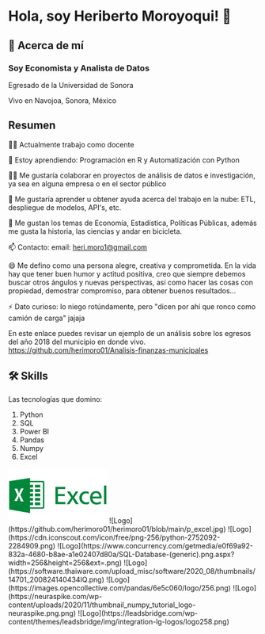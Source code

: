 
# Hola, soy Heriberto Moroyoqui! 👋


## 🚀 Acerca de mí
### Soy Economista y Analista de Datos

Egresado de la Universidad de Sonora

Vivo en Navojoa, Sonora, México



## Resumen
👩‍💻 Actualmente trabajo como docente

🧠 Estoy aprendiendo: Programación en R y Automatización con Python

👯‍♀️ Me gustaría colaborar en proyectos de análisis de datos e investigación, ya sea en alguna empresa o en el sector público

🤔 Me gustaría aprender u obtener ayuda acerca del trabajo en la nube: ETL, despliegue de modelos, API's, etc.

💬 Me gustan los temas de Economía, Estadística, Políticas Públicas, además me gusta la historia, las ciencias y andar en bicicleta.

📫 Contacto: email: heri.moro1@gmail.com

😄 Me defino como una persona alegre, creativa y comprometida. En la vida hay que tener buen humor y actitud positiva, creo que siempre debemos buscar otros ángulos y nuevas perspectivas, así como hacer las cosas con propiedad, demostrar compromiso, para obtener buenos resultados...

⚡️ Dato curioso: lo niego rotúndamente, pero "dicen por ahí que ronco como camión de carga" jajaja

En este enlace puedes revisar un ejemplo de un análisis sobre los egresos del año 2018 del municipio en donde vivo.
https://github.com/herimoro01/Analisis-finanzas-municipales

## 🛠 Skills

Las tecnologías que domino:
1. Python
2. SQL
3. Power BI
4. Pandas
5. Numpy
6. Excel

<img src="https://github.com/herimoro01/herimoro01/blob/main/p_excel.jpg" alt="alt text" width="200">
![Logo](https://github.com/herimoro01/herimoro01/blob/main/p_excel.jpg)
![Logo](https://cdn.iconscout.com/icon/free/png-256/python-2752092-2284909.png)
![Logo](https://www.concurrency.com/getmedia/e0f69a92-832a-4680-b8ae-a1e02407d80a/SQL-Database-(generic).png.aspx?width=256&height=256&ext=.png)
![Logo](https://software.thaiware.com/upload_misc/software/2020_08/thumbnails/14701_200824140434IQ.png)
![Logo](https://images.opencollective.com/pandas/6e5c060/logo/256.png)
![Logo](https://neuraspike.com/wp-content/uploads/2020/11/thumbnail_numpy_tutorial_logo-neuraspike.png.png)
![Logo](https://leadsbridge.com/wp-content/themes/leadsbridge/img/integration-lg-logos/logo258.png)
